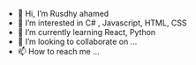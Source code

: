 - 👋 Hi, I’m Rusdhy ahamed
- 👀 I’m interested in C# , Javascript, HTML, CSS
- 🌱 I’m currently learning React, Python
- 💞️ I’m looking to collaborate on ...
- 📫 How to reach me ...

<!---
Rusdhyahamed/Rusdhyahamed is a ✨ special ✨ repository because its `README.md` (this file) appears on your GitHub profile.
You can click the Preview link to take a look at your changes.
--->
